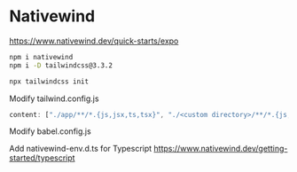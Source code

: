 # Nativewind

https://www.nativewind.dev/quick-starts/expo

```bash
npm i nativewind
npm i -D tailwindcss@3.3.2

npx tailwindcss init
```
Modify tailwind.config.js
```js
content: ["./app/**/*.{js,jsx,ts,tsx}", "./<custom directory>/**/*.{js,jsx,ts,tsx}"],
```

Modify babel.config.js

Add nativewind-env.d.ts for Typescript
https://www.nativewind.dev/getting-started/typescript


```tsx

```